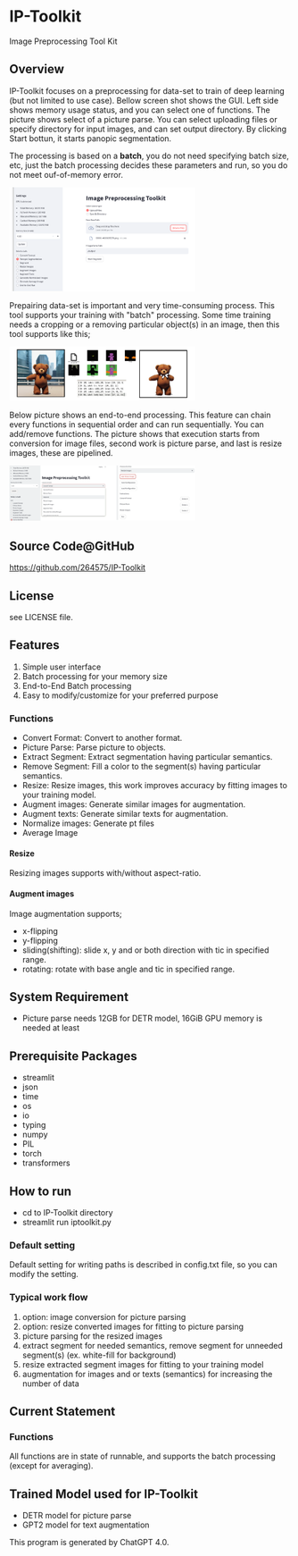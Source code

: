 # IP-Toolkit
Image Preprocessing Tool Kit

## Overview

IP-Toolkit focuses on a preprocessing for data-set to train of deep learning (but not limited to use case).
Bellow screen shot shows the GUI. 
Left side shows memory usage status, and you can select one of functions.
The picture shows select of a picture parse.
You can select uploading files or specify directory for input images, and can set output directory.
By clicking Start bottun, it starts panopic segmentation.

The processing is based on a **batch**, you do not need specifying batch size, etc, just the batch processing decides these parameters and run, so you do not meet ouf-of-memory error.

<img src="./IPToolkit_Screenshot.png" alt="Screen Shot" style="max-width:66%; height:auto" style="display:block; margin:auto;">


Prepairing data-set is important and very time-consuming process.
This tool supports your training with "batch" processing.
Some time training needs a cropping or a removing particular object(s) in an image, then this tool supports like this;

<img src="./crop_and_fill_color.png" alt="Cropping and Filling Color" style="max-width:66%; height:auto;" style="display:block; margin:auto;">


Below picture shows an end-to-end processing.
This feature can chain every functions in sequential order and can run sequentially.
You can add/remove functions.
The picture shows that execution starts from conversion for image files, second work is picture parse, and last is resize images, these are pipelined.

<img src="./end2end_Screenshot.png" alt="End-to-End Processing" style="max-width:66%; height:auto;" style="display:block; margin:auto;">


## Source Code@GitHub
https://github.com/264575/IP-Toolkit


## License
see LICENSE file.

## Features
1. Simple user interface
2. Batch processing for your memory size
3. End-to-End Batch processing
4. Easy to modify/customize for your preferred purpose

### Functions
- Convert Format: Convert to another format.
- Picture Parse: Parse picture to objects.
- Extract Segment: Extract segmentation having particular semantics.
- Remove Segment: Fill a color to the segment(s) having particular semantics.
- Resize: Resize images, this work improves accuracy by fitting images to your training model.
- Augment images: Generate similar images for augmentation.
- Augment texts: Generate similar texts for augmentation.
- Normalize images: Generate pt files
- Average Image

#### Resize
Resizing images supports with/without aspect-ratio.

#### Augment images
Image augmentation supports;
- x-flipping
- y-flipping
- sliding(shifting): slide x, y and or both direction with tic in specified range.
- rotating: rotate with base angle and tic in specified range.


## System Requirement

- Picture parse needs 12GB for DETR model, 16GiB GPU memory is needed at least


## Prerequisite Packages
- streamlit
- json
- time
- os
- io
- typing
- numpy
- PIL
- torch
- transformers

## How to run
- cd to IP-Toolkit directory
- streamlit run iptoolkit.py

### Default setting
Default setting for writing paths is described in config.txt file, so you can modify the setting.

### Typical work flow
1. option: image conversion for picture parsing
2. option: resize converted images for fitting to picture parsing
3. picture parsing for the resized images
4. extract segment for needed semantics, remove segment for unneeded segment(s) (ex. white-fill for background)
8. resize extracted segment images for fitting to your training model
9. augmentation for images and or texts (semantics) for increasing the number of data

## Current Statement

### Functions
All functions are in state of runnable, and supports the batch processing (except for averaging).

## Trained Model used for IP-Toolkit
- DETR model for picture parse
- GPT2 model for text augmentation


This program is generated by ChatGPT 4.0.
